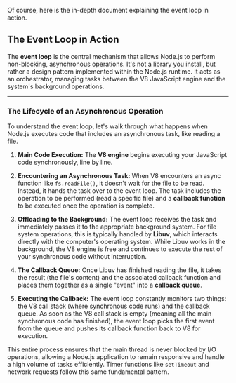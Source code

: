 Of course, here is the in-depth document explaining the event loop in action.

## The Event Loop in Action

The **event loop** is the central mechanism that allows Node.js to perform non-blocking, asynchronous operations. It's not a library you install, but rather a design pattern implemented within the Node.js runtime. It acts as an orchestrator, managing tasks between the V8 JavaScript engine and the system's background operations.

---

### The Lifecycle of an Asynchronous Operation

To understand the event loop, let's walk through what happens when Node.js executes code that includes an asynchronous task, like reading a file.

1. **Main Code Execution:** The **V8 engine** begins executing your JavaScript code synchronously, line by line.
    
2. **Encountering an Asynchronous Task:** When V8 encounters an async function like `fs.readFile()`, it doesn't wait for the file to be read. Instead, it hands the task over to the event loop. The task includes the operation to be performed (read a specific file) and a **callback function** to be executed once the operation is complete.
    
3. **Offloading to the Background:** The event loop receives the task and immediately passes it to the appropriate background system. For file system operations, this is typically handled by **Libuv**, which interacts directly with the computer's operating system. While Libuv works in the background, the V8 engine is free and continues to execute the rest of your synchronous code without interruption.
    
4. **The Callback Queue:** Once Libuv has finished reading the file, it takes the result (the file's content) and the associated callback function and places them together as a single "event" into a **callback queue**.
    
5. **Executing the Callback:** The event loop constantly monitors two things: the V8 call stack (where synchronous code runs) and the callback queue. As soon as the V8 call stack is empty (meaning all the main synchronous code has finished), the event loop picks the first event from the queue and pushes its callback function back to V8 for execution.
    

This entire process ensures that the main thread is never blocked by I/O operations, allowing a Node.js application to remain responsive and handle a high volume of tasks efficiently. Timer functions like `setTimeout` and network requests follow this same fundamental pattern.